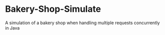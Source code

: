 # Bakery-Shop-Simulate
A simulation of a bakery shop when handling multiple requests concurrently in Java 
